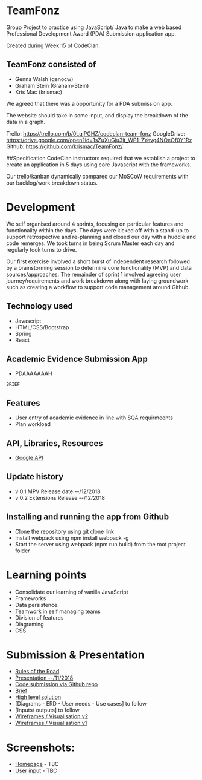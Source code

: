# TeamFonz
Group Project to practice using JavaScript/ Java to make a web based Professional Development Award (PDA) Submission application app.

Created during Week 15 of CodeClan. 

## TeamFonz consisted of 
- Genna Walsh (genocw)
- Graham Stein (Graham-Stein)
- Kris Mac (krismac)

We agreed that there was a opportunity for a PDA submission app. 

The website should take in some input, and display the breakdown of the data in a graph. 

Trello: https://trello.com/b/0LqjPGHZ/codeclan-team-fonz
GoogleDrive: https://drive.google.com/open?id=1sZuXuGju3jt_WP1-7Yevg4NOeOf0Y1Rz
Github: https://github.com/krismac/TeamFonz/

##Specification
CodeClan instructors required that we establish a project to create an application in 5 days using core Javascript with the frameworks. 

Our trello/kanban dynamically compared our MoSCoW requirements with our backlog/work breakdown status.

# Development
We self organised around 4 sprints, focusing on particular features and functionality within the days. The days were kicked off with a stand-up to support retrospective and re-planning and closed our day with a huddle and code remerges. We took turns in being Scrum Master each day and regularly took turns to drive. 

Our first exercise involved a short burst of independent research followed by a brainstorming session to determine core functionality (MVP) and data sources/approaches. The remainder of sprint 1 involved agreeing user journey/requirements and work breakdown along with laying groundwork such as creating a workflow to support code management around Github.

## Technology used
- Javascript
- HTML/CSS/Bootstrap
- Spring
- React

## Academic Evidence Submission App
- PDAAAAAAAH

```
BRIEF
```

## Features
- User entry of academic evidence in line with SQA requirmeents
- Plan workload

## API, Libraries, Resources
- [Google API](https://developers.google.com/maps/documentation/)

## Update history
- v 0.1 MPV Release date --/12/2018
- v 0.2 Extensions Release --/12/2018

## Installing and running the app from Github
- Clone the repository using git clone link
- Install webpack using npm install webpack -g
- Start the server using webpack (npm run build) from the root project folder

# Learning points
- Consolidate our learning of vanilla JavaScript 
- Frameworks
- Data persistence. 
- Teamwork in self managing teams
- Division of features
- Diagraming 
- CSS

# Submission & Presentation
- [Rules of the Road](https://docs.google.com/document/d/1MD8Yi4hiPY5XFitAwXBfECcjO00kOQzaFoS4hIiFhRI/edit?usp=sharing)
- [Presentation --/11/2018]()
- [Code submission via Github repo]()
- [Brief]()
- [High level solution]()
- [Diagrams - ERD - User needs - Use cases] to follow
- [Inputs/ outputs] to follow
- [Wireframes / Visualisation v2]()
- [Wireframes / Visualisation v1]()

# Screenshots:
- [Homepage](home.png) - TBC
- [User input](input.png)  - TBC
